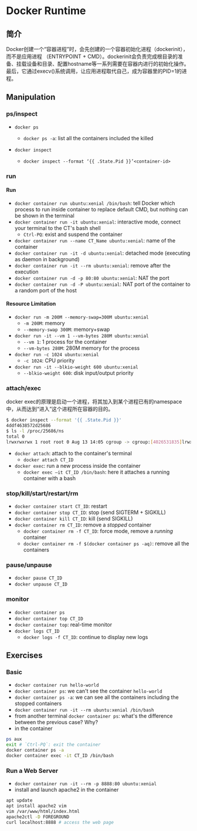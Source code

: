 # Docker Runtime

## 简介

Docker创建一个“容器进程”时，会先创建的一个容器初始化进程（dockerinit），而不是应用进程 （ENTRYPOINT + CMD）。dockerinit会负责完成根目录的准备、挂载设备和目录、配置hostname等一系列需要在容器内进行的初始化操作。最后，它通过execv()系统调用，让应用进程取代自己，成为容器里的PID=1的进程。

## Manipulation
### ps/inspect
- `docker ps`
  - `docker ps -a`: list all the containers included the killed
  
- `docker inspect`
  - `docker inspect --format ‘{{ .State.Pid }}’<container-id>`

### run

#### Run
- `docker container run ubuntu:xenial /bin/bash`: tell Docker which process to run inside container to replace default CMD, but nothing can be shown in the terminal 
- `docker container run -it ubuntu:xenial`: interactive mode, connect your terminal to the CT's bash shell
  - `Ctrl-PQ`: exist and suspend the container 
- `docker container run --name CT_Name ubuntu:xenial`: name of the container
- `docker container run -it -d ubuntu:xenial`: detached mode (executing as daemon in background)
- `docker container run -it --rm ubuntu:xenial`: remove after the execution
- `docker container run -d -p 80:80 ubuntu:xenial`: NAT the port
- `docker container run -d -P ubuntu:xenial`: NAT port of the container to a random port of the host

#### Resource Limitation
- `docker run -m 200M --memory-swap=300M ubuntu:xenial`
  - `-m 200M`: memory
  - `--memory-swap 300M`: memory+swap
- `docker run -it --vm 1 --vm-bytes 280M ubuntu:xenial`
  - `--vm 1`: 1 process for the container
  - `--vm-bytes 280M`: 280M memory for the process
- `docker run -c 1024 ubuntu:xenial`
  - `-c 1024`: CPU priority 
- `docker run -it --blkio-weight 600 ubuntu:xenial`
  - `--blkio-weight 600`: disk input/output priority

### attach/exec

docker exec的原理是启动一个进程，将其加入到某个进程已有的namespace中，从而达到“进入”这个进程所在容器的目的。

```bash
$ docker inspect --format '{{ .State.Pid }}' 
4ddf4638572d25686
$ ls -l /proc/25686/ns
total 0
lrwxrwxrwx 1 root root 0 Aug 13 14:05 cgroup -> cgroup:[4026531835]lrwxrwxrwx 1 root root 0 Aug 13 14:05 ipc -> ipc:[4026532278]lrwxrwxrwx 1 root root 0 Aug 13 14:05 mnt -> mnt:[4026532276]lrwxrwxrwx 1 root root 0 Aug 13 14:05 net -> net:[4026532281]lrwxrwxrwx 1 root root 0 Aug 13 14:05 pid -> pid:[4026532279]lrwxrwxrwx 1 root root 0 Aug 13 14:05 pid_for_children -> pid:[4026532279]lrwxrwxrwx 1 root root 0 Aug 13 14:05 user -> user:[4026531837]lrwxrwxrwx 1 root root 0 Aug 13 14:05 uts -> uts:[4026532277]
```

- `docker attach`: attach to the container's terminal
  - `docker attach CT_ID`
- `docker exec`: run a new process inside the container
  - `docker exec –it CT_ID /bin/bash`: here it attaches a running container with a bash

### stop/kill/start/restart/rm
- `docker container start CT_ID`: restart
- `docker container stop CT_ID`: stop (send SIGTERM + SIGKILL)
- `docker container kill CT_ID`: kill (send SIGKILL)
- `docker container rm CT_ID`: remove a *stopped* container
  - `docker container rm -f CT_ID`: force mode, remove a *running* container
  - `docker container rm -f $(docker container ps -aq)`: remove all the containers
  
### pause/unpause
- `docker pause CT_ID`
- `docker unpause CT_ID`

### monitor
- `docker container ps`
- `docker container top CT_ID`
- `docker container top`: real-time monitor
- `docker logs CT_ID`
  - `docker logs -f CT_ID`: continue to display new logs 


## Exercises
### Basic
- `docker container run hello-world`
- `docker container ps`: we can't see the container `hello-world`
- `docker container ps -a`: we can see all the containers including the stopped containers
- `docker container run -it --rm ubuntu:xenial /bin/bash` 
- from another terminal `docker container ps`: what's the difference between the previous case? Why?
- in the container
```bash
ps aux
exit # `Ctrl-PQ`: exit the container
docker container ps -a
docker container exec -it CT_ID /bin/bash
```

### Run a Web Server
- `docker container run -it --rm -p 8888:80 ubuntu:xenial`
- install and launch apache2 in the container
```bash
apt update
apt install apache2 vim
vim /var/www/html/index.html
apache2ctl -D FOREGROUND 
curl localhost:8888 # access the web page
```

